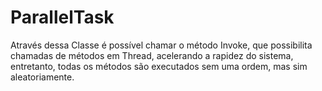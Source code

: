 # ParallelTask
Através dessa Classe é possível chamar o método Invoke, que possibilita chamadas de métodos em Thread, acelerando a rapidez do sistema,
entretanto, todas os métodos são executados sem uma ordem, mas sim aleatoriamente.
